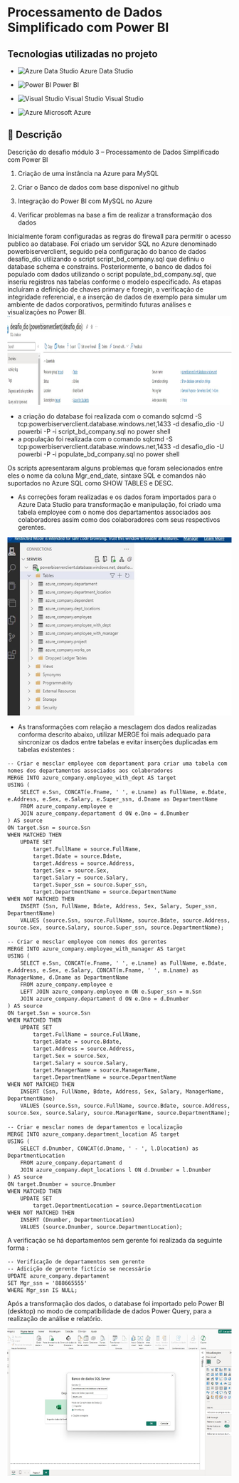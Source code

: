 <h1>
    <span> Processamento de Dados Simplificado com Power BI</span>
</h1>

## Tecnologias utilizadas no projeto
- <img src="https://github.com/simple-icons/simple-icons/blob/develop/icons/microsoftsqlserver.svg" alt="Azure Data Studio" width="40" height="40"/> Azure Data Studio

- <img src="https://github.com/simple-icons/simple-icons/blob/develop/icons/powerbi.svg" alt="Power BI" width="40" height="40"/> Power BI
  
- <img src="https://github.com/simple-icons/simple-icons/blob/develop/icons/visualstudio.svg" alt="Visual Studio" width="40" height="40"/> Visual Studio Visual Studio

- <img src="https://github.com/simple-icons/simple-icons/blob/develop/icons/microsoftazure.svg" alt="Azure" width="40" height="40"/> Microsoft Azure

## 📒 Descrição
Descrição do desafio módulo 3 – Processamento de Dados Simplificado com Power BI

1. Criação de uma instância na Azure para MySQL

2. Criar o Banco de dados com base disponível no github

3. Integração do Power BI com MySQL no Azure

4. Verificar problemas na base a fim de realizar a transformação dos dados

Inicialmente foram configuradas as regras do firewall para permitir o acesso publico ao database. Foi criado um servidor SQL no Azure denominado powerbiserverclient, seguido pela configuração do banco de dados desafio_dio utilizando o script script_bd_company.sql que definiu o database schema e constrains. Posteriormente, o banco de dados foi populado com dados utilizando o script populate_bd_company.sql, que inseriu registros nas tabelas conforme o modelo especificado. As etapas incluíram a definição de chaves primary e foregin, a verificação de integridade referencial, e a inserção de dados de exemplo para simular um ambiente de dados corporativos, permitindo futuras análises e visualizações no Power BI.
<img src="https://github.com/lucianeb/desafio_azure_bi/blob/main/azure_db.jpg" alt="Criacao da instancia Azure" width="1200" height="200"/>

- a criação do database foi realizada com o comando sqlcmd -S tcp:powerbiserverclient.database.windows.net,1433 -d desafio_dio -U powerbi -P -i script_bd_company.sql no power shell
- a população foi realizada com o comando sqlcmd -S tcp:powerbiserverclient.database.windows.net,1433 -d desafio_dio -U powerbi -P -i populate_bd_company.sql no power shell  

Os scripts apresentaram alguns problemas que foram selecionados entre eles o nome da coluna Mgr_end_date, sintaxe SQL e comandos não suportados no Azure SQL como SHOW TABLES e DESC.  

- As correções foram realizadas e os dados foram importados para o Azure Data Studio para transformação e manipulação, foi criado uma tabela employee com o nome dos departamentos associados aos colaboradores assim como dos colaboradores com seus respectivos gerentes.

<img src="https://github.com/lucianeb/desafio_azure_bi/blob/main/azure_studio_tables.jpg" alt="Criacao da instancia Azure" width="1000" height="400"/>

- As transformações com relação a mesclagem dos dados realizadas conforma descrito abaixo, utilizar MERGE foi mais adequado para sincronizar os dados entre tabelas e evitar inserções duplicadas em tabelas existentes :
```
-- Criar e mesclar employee com departament para criar uma tabela com nomes dos departamentos associados aos colaboradores
MERGE INTO azure_company.employee_with_dept AS target
USING (
    SELECT e.Ssn, CONCAT(e.Fname, ' ', e.Lname) as FullName, e.Bdate, e.Address, e.Sex, e.Salary, e.Super_ssn, d.Dname as DepartmentName
    FROM azure_company.employee e
    JOIN azure_company.departament d ON e.Dno = d.Dnumber
) AS source
ON target.Ssn = source.Ssn
WHEN MATCHED THEN
    UPDATE SET
        target.FullName = source.FullName,
        target.Bdate = source.Bdate,
        target.Address = source.Address,
        target.Sex = source.Sex,
        target.Salary = source.Salary,
        target.Super_ssn = source.Super_ssn,
        target.DepartmentName = source.DepartmentName
WHEN NOT MATCHED THEN
    INSERT (Ssn, FullName, Bdate, Address, Sex, Salary, Super_ssn, DepartmentName)
    VALUES (source.Ssn, source.FullName, source.Bdate, source.Address, source.Sex, source.Salary, source.Super_ssn, source.DepartmentName);

-- Criar e mesclar employee com nomes dos gerentes
MERGE INTO azure_company.employee_with_manager AS target
USING (
    SELECT e.Ssn, CONCAT(e.Fname, ' ', e.Lname) as FullName, e.Bdate, e.Address, e.Sex, e.Salary, CONCAT(m.Fname, ' ', m.Lname) as ManagerName, d.Dname as DepartmentName
    FROM azure_company.employee e
    LEFT JOIN azure_company.employee m ON e.Super_ssn = m.Ssn
    JOIN azure_company.departament d ON e.Dno = d.Dnumber
) AS source
ON target.Ssn = source.Ssn
WHEN MATCHED THEN
    UPDATE SET
        target.FullName = source.FullName,
        target.Bdate = source.Bdate,
        target.Address = source.Address,
        target.Sex = source.Sex,
        target.Salary = source.Salary,
        target.ManagerName = source.ManagerName,
        target.DepartmentName = source.DepartmentName
WHEN NOT MATCHED THEN
    INSERT (Ssn, FullName, Bdate, Address, Sex, Salary, ManagerName, DepartmentName)
    VALUES (source.Ssn, source.FullName, source.Bdate, source.Address, source.Sex, source.Salary, source.ManagerName, source.DepartmentName);

-- Criar e mesclar nomes de departamentos e localização
MERGE INTO azure_company.department_location AS target
USING (
    SELECT d.Dnumber, CONCAT(d.Dname, ' - ', l.Dlocation) as DepartmentLocation
    FROM azure_company.departament d
    JOIN azure_company.dept_locations l ON d.Dnumber = l.Dnumber
) AS source
ON target.Dnumber = source.Dnumber
WHEN MATCHED THEN
    UPDATE SET
        target.DepartmentLocation = source.DepartmentLocation
WHEN NOT MATCHED THEN
    INSERT (Dnumber, DepartmentLocation)
    VALUES (source.Dnumber, source.DepartmentLocation);

```
A verificação se há departamentos sem gerente foi realizada da seguinte forma :
```
-- Verificação de departamentos sem gerente
-- Adicição de gerente fictício se necessário
UPDATE azure_company.departament
SET Mgr_ssn = '888665555'
WHERE Mgr_ssn IS NULL;
```

Após a transformação dos dados, o database foi importado pelo Power BI (desktop) no modo de compatibilidade de dados Power Query, para a realização de análise e relatório.

<img src="https://github.com/lucianeb/desafio_azure_bi/blob/main/conexao1.jpg" alt="Conexão Power BI - PowerQuery" width="550" height="330"/>










